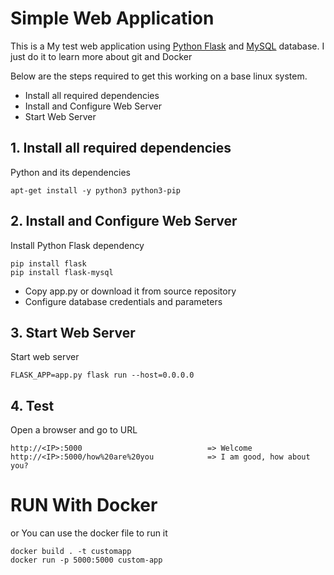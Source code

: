 # Simple Web Application

This is a My test web application using [Python Flask](http://flask.pocoo.org/) and [MySQL](https://www.mysql.com/) database. 
I just do it to learn more about git and Docker
  
  Below are the steps required to get this working on a base linux system.
  
  - Install all required dependencies
  - Install and Configure Web Server
  - Start Web Server
   
## 1. Install all required dependencies
  
  Python and its dependencies

    apt-get install -y python3 python3-pip 

   
## 2. Install and Configure Web Server

Install Python Flask dependency

    pip install flask
    pip install flask-mysql

- Copy app.py or download it from source repository
- Configure database credentials and parameters 

## 3. Start Web Server

Start web server

    FLASK_APP=app.py flask run --host=0.0.0.0
    
## 4. Test

Open a browser and go to URL

    http://<IP>:5000                            => Welcome
    http://<IP>:5000/how%20are%20you            => I am good, how about you?
    
# RUN With Docker
or You can use the docker file to run it 

    docker build . -t customapp
    docker run -p 5000:5000 custom-app

    
    
